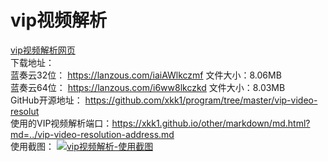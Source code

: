 # vip视频解析
[vip视频解析网页](https://xkk1.github.io/program/vip-video-resolut.html)  
下载地址：  
蓝奏云32位： <https://lanzous.com/iaiAWlkczmf> 文件大小：8.06MB  
蓝奏云64位： <https://lanzous.com/i6ww8lkczkd> 文件大小：8.03MB  
GitHub开源地址： <https://github.com/xkk1/program/tree/master/vip-video-resolut>  
使用的VIP视频解析端口：<https://xkk1.github.io/other/markdown/md.html?md=../vip-video-resolution-address.md>  
使用截图： [![vip视频解析-使用截图](https://s3.ax1x.com/2021/02/11/yB3QB9.png)](https://imgtu.com/i/yB3QB9)
